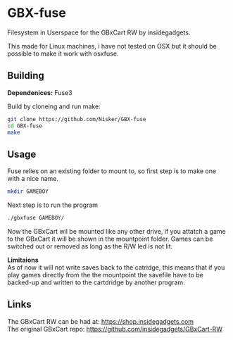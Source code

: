 # GBX-fuse
Filesystem in Userspace for the GBxCart RW by insidegadgets.

This made for Linux machines, i have not tested on OSX but it should be possible to make it work with osxfuse.
## Building
**Dependenices:** Fuse3

Build by cloneing and run make:
```bash
git clone https://github.com/Nisker/GBX-fuse
cd GBX-fuse
make
```
## Usage
Fuse relies on an existing folder to mount to, so first step is to make one with a nice name.
```bash
mkdir GAMEBOY
```
Next step is to run the program
```bash
./gbxfuse GAMEBOY/
```
Now the GBxCart wil be mounted like any other drive, if you attatch a game to the GBxCart it will be shown in the mountpoint folder.
Games can be switched out or removed as long as the R/W led is not lit.


**Limitaions**  
As of now it will not write saves back to the catridge, this means that if you play games directly from the the mountpoint the savefile have to be backed-up and written to the cartdridge by another program.
## Links
The GBxCart RW can be had at: <https://shop.insidegadgets.com>  
The original GBxCart repo: <https://github.com/insidegadgets/GBxCart-RW>
